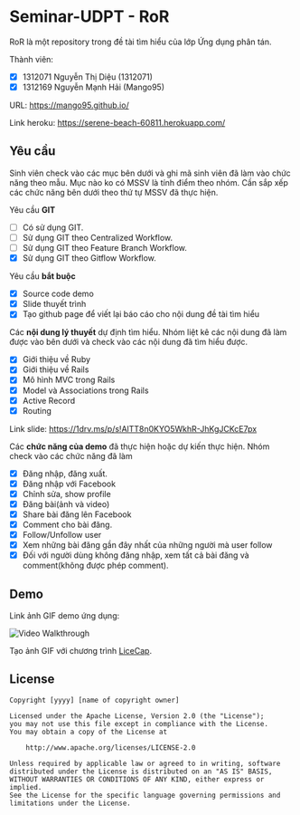 # Seminar-UDPT - RoR

RoR là một repository trong đề tài tìm hiểu của lớp Ứng dụng phân tán.

Thành viên:
* [x] 1312071 Nguyễn Thị Diệu (1312071)
* [x] 1312169 Nguyễn Mạnh Hải (Mango95)

URL: https://mango95.github.io/

Link heroku: https://serene-beach-60811.herokuapp.com/

## Yêu cầu

Sinh viên check vào các mục bên dưới và ghi mã sinh viên đã làm vào chức năng theo mẫu. Mục nào ko có MSSV là tính điểm theo nhóm. Cần sắp xếp các chức năng bên dưới theo thứ tự MSSV đã thực hiện.

Yêu cầu **GIT**
* [ ] Có sử dụng GIT.
* [ ] Sử dụng GIT theo Centralized Workflow.
* [ ] Sử dụng GIT theo Feature Branch Workflow.
* [x] Sử dụng GIT theo Gitflow Workflow.

Yêu cầu **bắt buộc**
* [x] Source code demo
* [x] Slide thuyết trình
* [x] Tạo github page để viết lại báo cáo cho nội dung đề tài tìm hiểu

Các **nội dung lý thuyết** dự định tìm hiểu. Nhóm liệt kê các nội dung đã làm được vào bên dưới và check vào các nội dung đã tìm hiểu được.
* [x] Giới thiệu về Ruby
* [x] Giới thiệu về Rails
* [x] Mô hình MVC trong Rails
* [x] Model và Associations trong Rails
* [x] Active Record
* [x] Routing

Link slide: https://1drv.ms/p/s!AlTT8n0KYO5WkhR-JhKgJCKcE7px

Các **chức năng của demo** đã thực hiện hoặc dự kiến thực hiện. Nhóm check vào các chức năng đã làm
* [x] Đăng nhập, đăng xuất.
* [x] Đăng nhập với Facebook
* [x] Chỉnh sửa, show profile
* [x] Đăng bài(ảnh và video)
* [x] Share bài đăng lên Facebook
* [x] Comment cho bài đăng.
* [x] Follow/Unfollow user
* [x] Xem những bài đăng gần đây nhất của những người mà user follow
* [x] Đối với người dùng không đăng nhập, xem tất cả bài đăng và comment(không được phép comment).

## Demo

Link ảnh GIF demo ứng dụng:

![Video Walkthrough](seminar.gif)

Tạo ảnh GIF với chương trình [LiceCap](http://www.cockos.com/licecap/).


## License

    Copyright [yyyy] [name of copyright owner]

    Licensed under the Apache License, Version 2.0 (the "License");
    you may not use this file except in compliance with the License.
    You may obtain a copy of the License at

        http://www.apache.org/licenses/LICENSE-2.0

    Unless required by applicable law or agreed to in writing, software
    distributed under the License is distributed on an "AS IS" BASIS,
    WITHOUT WARRANTIES OR CONDITIONS OF ANY KIND, either express or implied.
    See the License for the specific language governing permissions and
    limitations under the License.
